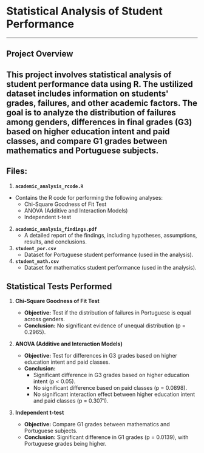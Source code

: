 # **Statistical Analysis of Student Performance**
---

## **Project Overview**
This project involves statistical analysis of student performance data using R. The ustilized dataset includes information on students' grades, failures, and other academic factors. The goal is to analyze the distribution of failures among genders, differences in final grades (G3) based on higher education intent and paid classes, and compare G1 grades between mathematics and Portuguese subjects.
---
## Files:
1.  **`academic_analysis_rcode.R`**
   - Contains the R code for performing the following analyses:
     - Chi-Square Goodness of Fit Test
     - ANOVA (Additive and Interaction Models)
     - Independent t-test
2. **`academic_analysis_findings.pdf`**
   - A detailed report of the findings, including hypotheses, assumptions, results, and conclusions.
3. **`student_por.csv`**
   - Dataset for Portuguese student performance (used in the analysis).
4. **`student_math.csv`**
   - Dataset for mathematics student performance (used in the analysis).
## **Statistical Tests Performed**
1. **Chi-Square Goodness of Fit Test**
   - **Objective:** Test if the distribution of failures in Portuguese is equal across genders.
   - **Conclusion:** No significant evidence of unequal distribution (p = 0.2965).

2. **ANOVA (Additive and Interaction Models)**
   - **Objective:** Test for differences in G3 grades based on higher education intent and paid classes.
   - **Conclusion:**
     - Significant difference in G3 grades based on higher education intent (p < 0.05).
     - No significant difference based on paid classes (p = 0.0898).
     - No significant interaction effect between higher education intent and paid classes (p = 0.3071).

3. **Independent t-test**
   - **Objective:** Compare G1 grades between mathematics and Portuguese subjects.
   - **Conclusion:** Significant difference in G1 grades (p = 0.0139), with Portuguese grades being higher.

